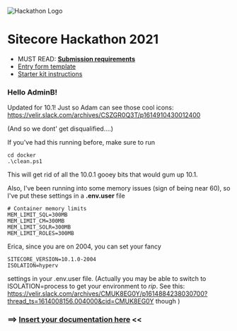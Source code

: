 ![Hackathon Logo](docs/images/hackathon.png?raw=true "Hackathon Logo")
# Sitecore Hackathon 2021

- MUST READ: **[Submission requirements](SUBMISSION_REQUIREMENTS.md)**
- [Entry form template](ENTRYFORM.md)
- [Starter kit instructions](STARTERKIT_INSTRUCTIONS.md)
  
  
### Hello AdminB!

Updated for 10.1!  Just so Adam can see those cool icons: https://velir.slack.com/archives/CSZGR0Q3T/p1614910430012400

(And so we dont' get disqualified....)

If you've had this running before, make sure to run

    cd docker
    .\clean.ps1

This will get rid of all the 10.0.1 gooey bits that would gum up 10.1.

Also, I've been running into some memory issues (sign of being near 60), so I've put these settings in a **.env.user** file

    # Container memory limits
    MEM_LIMIT_SQL=300MB
    MEM_LIMIT_CM=300MB
    MEM_LIMIT_SOLR=300MB
    MEM_LIMIT_ROLES=300MB

Erica, since you are on 2004, you can set your fancy
    
    SITECORE_VERSION=10.1.0-2004
    ISOLATION=hyperv

settings in your .env.user file.  (Actually you may be able to switch to ISOLATION=process to get your environment to _rip_. See this: https://velir.slack.com/archives/CMUK8EG0Y/p1614884238030700?thread_ts=1614008156.004000&cid=CMUK8EG0Y though )

### ⟹ [Insert your documentation here](ENTRYFORM.md) <<